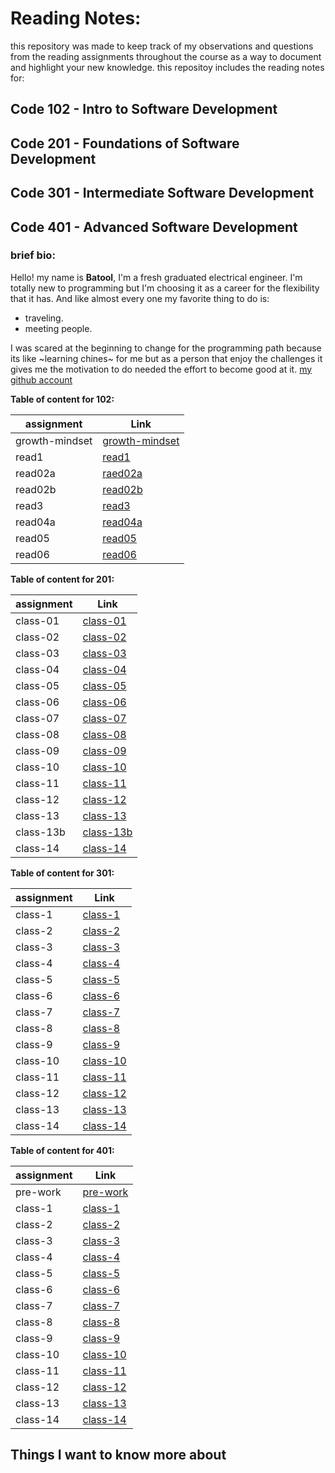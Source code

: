 # Reading Notes:

this repository was made to keep track of my observations and questions from the reading assignments throughout the course as a way to document and highlight your new knowledge.
this repositoy includes the reading notes for:

## Code 102 - Intro to Software Development
## Code 201 - Foundations of Software Development
## Code 301 - Intermediate Software Development
## Code 401 - Advanced Software Development



### brief bio:

Hello!
my name is **Batool**,
I'm a fresh graduated electrical engineer. I'm totally new to programming but I'm choosing it as a career for the flexibility that it has. 
And like almost every one my favorite thing to do is: 
- traveling.
-  meeting people.

I was scared at the beginning to change for the programming path because its like ~learning chines~ for me but as a person that enjoy the challenges it gives me the motivation to do needed the effort to become good at it.
[my github account](https://github.com/Batoolayyad)



**Table of content for 102:**

|        assignment        |         Link                             |
|--------------------------|------------------------------------------|   
|         growth-mindset   | [growth-mindset](102/growth-mindset.md)  |
|         read1            | [read1](102/read1.md)                    |
|         read02a          | [raed02a](102/read02a.md)                |
|         read02b          | [read02b](102/read02b.md)                |
|         read3            | [read3](102/read3.md)                    |
|         read04a          | [read04a](102/read04a.md)                |
|         read05           | [read05](102/read05.md)                  |
|         read06           | [read06](102/read06.md)                  |


**Table of content for 201:**

|        assignment        |         Link                             |
|--------------------------|------------------------------------------|   
| class-01                 | [class-01](201/class-01.md)              |
| class-02                 | [class-02](201/class-02.md)              |
| class-03                 | [class-03](201/class-03.md)              |
| class-04                 | [class-04](201/class-04.md)              |
| class-05                 | [class-05](201/class-05.md)              |
| class-06                 | [class-06](201/class-06.md)              |
| class-07                 | [class-07](201/class-07.md)              |
| class-08                 | [class-08](201/class-08.md)              |
| class-09                 | [class-09](201/class-09.md)              |
| class-10                 | [class-10](201/class-10.md)              |
| class-11                 | [class-11](201/class-11.md)              |
| class-12                 | [class-12](201/class-12.md)              |
| class-13                 | [class-13](201/class-13.md)              |
| class-13b                | [class-13b](201/class-13b.md)            |
| class-14                 | [class-14](201/class-14.md)              |

**Table of content for 301:**

|        assignment       |        Link                             |
|-------------------------|-----------------------------------------|   
| class-1                 | [class-1](3001/class-1.md)              |
| class-2                 | [class-2](3001/class-2.md)              |
| class-3                 | [class-3](3001/class-3.md)              |
| class-4                 | [class-4](3001/class-4.md)              |
| class-5                 | [class-5](3001/class-5.md)              |
| class-6                 | [class-6](3001/class-6.md)              |
| class-7                 | [class-7](3001/class-7.md)              |
| class-8                 | [class-8](3001/class-8.md)              |
| class-9                 | [class-9](3001/class-9.md)              |
| class-10                | [class-10](3001/class-10.md)            |
| class-11                | [class-11](3001/class-11.md)            |
| class-12                | [class-12](3001/class-12.md)            |
| class-13                | [class-13](3001/class-13.md)            |
| class-14                | [class-14](3001/class-14.md)            |



**Table of content for 401:**

|        assignment       |        Link                             |
|-------------------------|-----------------------------------------|   
| pre-work                | [pre-work](4001/pre-work.md)             |
| class-1                 | [class-1](4001/class-1.md)              |
| class-2                 | [class-2](4001/class-2.md)              |
| class-3                 | [class-3](4001/class-3.md)              |
| class-4                 | [class-4](4001/class-4.md)              |
| class-5                 | [class-5](4001/class-5.md)              |
| class-6                 | [class-6](4001/class-6.md)              |
| class-7                 | [class-7](4001/class-7.md)              |
| class-8                 | [class-8](4001/class-8.md)              |
| class-9                 | [class-9](4001/class-9.md)              |
| class-10                | [class-10](4001/class-10.md)            |
| class-11                | [class-11](4001/class-11.md)            |
| class-12                | [class-12](4001/class-12.md)            |
| class-13                | [class-13](4001/class-13.md)            |
| class-14                | [class-14](4001/class-14.md)            |


## Things I want to know more about